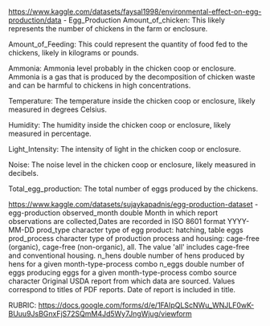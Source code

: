 https://www.kaggle.com/datasets/faysal1998/environmental-effect-on-egg-production/data - Egg_Production
Amount_of_chicken: This likely represents the number of chickens in the farm or enclosure.

Amount_of_Feeding: This could represent the quantity of food fed to the chickens, likely in kilograms or pounds.

Ammonia: Ammonia level probably in the chicken coop or enclosure. Ammonia is a gas that is produced by the decomposition of chicken waste and can be harmful to chickens in high concentrations.

Temperature: The temperature inside the chicken coop or enclosure, likely measured in degrees Celsius.

Humidity: The humidity inside the chicken coop or enclosure, likely measured in percentage.

Light_Intensity: The intensity of light in the chicken coop or enclosure.

Noise: The noise level in the chicken coop or enclosure, likely measured in decibels.

Total_egg_production: The total number of eggs produced by the chickens.

https://www.kaggle.com/datasets/sujaykapadnis/egg-production-dataset - egg-production
observed_month	double	Month in which report observations are collected,Dates are recorded in ISO 8601 format YYYY-MM-DD
prod_type	character	type of egg product: hatching, table eggs
prod_process	character	type of production process and housing: cage-free (organic), cage-free (non-organic), all. The value 'all' includes cage-free and conventional housing.
n_hens	double	number of hens produced by hens for a given month-type-process combo
n_eggs	double	number of eggs producing eggs for a given month-type-process combo
source	character	Original USDA report from which data are sourced. Values correspond to titles of PDF reports. Date of report is included in title.

RUBRIC: https://docs.google.com/forms/d/e/1FAIpQLScNWu_WNJLF0wK-BUuu9JsBGnxFjS72SQmM4Jd5Wy7JngWjug/viewform